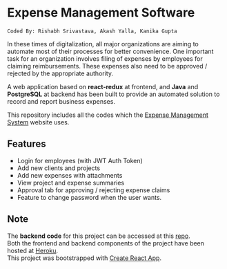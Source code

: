 # Expense Management Software
```
Coded By: Rishabh Srivastava, Akash Yalla, Kanika Gupta
```
In these times of digitalization, all major organizations are aiming to automate most of their processes for better convenience. One important task for an organization involves filing of expenses by employees for claiming reimbursements. These expenses also need to be approved / rejected by the appropriate authority.

A web application based on **react-redux** at frontend, and **Java** and **PostgreSQL** at backend has been built to provide an automated solution to record and
report business expenses.

This repository includes all the codes which the [Expense Management System](https://expense-management-system-rs.herokuapp.com/) website uses.

## Features
<ul type="square">
  <li> Login for employees (with JWT Auth Token)
  <li> Add new clients and projects
  <li> Add new expenses with attachments
  <li> View project and expense summaries
  <li> Approval tab for approving / rejecting expense claims
  <li> Feature to change password when the user wants.
</ul>

## Note
The **backend code** for this project can be accessed at this [repo](https://github.com/RishabhS66/Expense-Management-Software-Backend).<br>
Both the frontend and backend components of the project have been hosted at [Heroku](https://www.heroku.com/). <br>
This project was bootstrapped with [Create React App](https://github.com/facebook/create-react-app).


